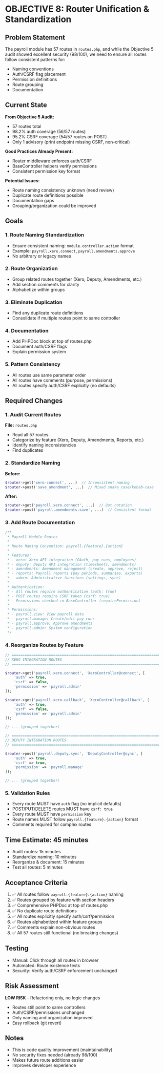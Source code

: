 # OBJECTIVE 8: Router Unification & Standardization

## Problem Statement
The payroll module has 57 routes in `routes.php`, and while the Objective 5 audit showed excellent security (98/100), we need to ensure all routes follow consistent patterns for:
- Naming conventions
- Auth/CSRF flag placement
- Permission definitions
- Route grouping
- Documentation

## Current State
**From Objective 5 Audit:**
- 57 routes total
- 98.2% auth coverage (56/57 routes)
- 95.2% CSRF coverage (54/57 routes on POST)
- Only 1 advisory (print endpoint missing CSRF, non-critical)

**Good Practices Already Present:**
- Router middleware enforces auth/CSRF
- BaseController helpers verify permissions
- Consistent permission key format

**Potential Issues:**
- Route naming consistency unknown (need review)
- Duplicate route definitions possible
- Documentation gaps
- Grouping/organization could be improved

## Goals

### 1. Route Naming Standardization
- Ensure consistent naming: `module.controller.action` format
- Example: `payroll.xero.connect`, `payroll.amendments.approve`
- No arbitrary or legacy names

### 2. Route Organization
- Group related routes together (Xero, Deputy, Amendments, etc.)
- Add section comments for clarity
- Alphabetize within groups

### 3. Eliminate Duplication
- Find any duplicate route definitions
- Consolidate if multiple routes point to same controller

### 4. Documentation
- Add PHPDoc block at top of routes.php
- Document auth/CSRF flags
- Explain permission system

### 5. Pattern Consistency
- All routes use same parameter order
- All routes have comments (purpose, permissions)
- All routes specify auth/CSRF explicitly (no defaults)

## Required Changes

### 1. Audit Current Routes
**File:** `routes.php`
- Read all 57 routes
- Categorize by feature (Xero, Deputy, Amendments, Reports, etc.)
- Identify naming inconsistencies
- Find duplicates

### 2. Standardize Naming
**Before:**
```php
$router->get('xero-connect', ...)  // Inconsistent naming
$router->post('save_amendment', ...)  // Mixed snake_case/kebab-case
```

**After:**
```php
$router->get('payroll.xero.connect', ...)  // Dot notation
$router->post('payroll.amendments.save', ...)  // Consistent format
```

### 3. Add Route Documentation
```php
/**
 * Payroll Module Routes
 *
 * Route Naming Convention: payroll.{feature}.{action}
 *
 * Features:
 * - xero: Xero API integration (OAuth, pay runs, employees)
 * - deputy: Deputy API integration (timesheets, amendments)
 * - amendments: Amendment management (create, approve, reject)
 * - reports: Payroll reports (pay periods, summaries, exports)
 * - admin: Administrative functions (settings, sync)
 *
 * Authentication:
 * - All routes require authentication (auth: true)
 * - POST routes require CSRF token (csrf: true)
 * - Permissions checked in BaseController (requirePermission)
 *
 * Permissions:
 * - payroll.view: View payroll data
 * - payroll.manage: Create/edit pay runs
 * - payroll.approve: Approve amendments
 * - payroll.admin: System configuration
 */
```

### 4. Reorganize Routes by Feature
```php
// ============================================================================
// XERO INTEGRATION ROUTES
// ============================================================================

$router->get('payroll.xero.connect', 'XeroController@connect', [
    'auth' => true,
    'csrf' => false,
    'permission' => 'payroll.admin'
]);

$router->get('payroll.xero.callback', 'XeroController@callback', [
    'auth' => true,
    'csrf' => false,
    'permission' => 'payroll.admin'
]);

// ... (grouped together)

// ============================================================================
// DEPUTY INTEGRATION ROUTES
// ============================================================================

$router->post('payroll.deputy.sync', 'DeputyController@sync', [
    'auth' => true,
    'csrf' => true,
    'permission' => 'payroll.manage'
]);

// ... (grouped together)
```

### 5. Validation Rules
- Every route MUST have `auth` flag (no implicit defaults)
- POST/PUT/DELETE routes MUST have `csrf: true`
- Every route MUST have `permission` key
- Route names MUST follow `payroll.{feature}.{action}` format
- Comments required for complex routes

## Time Estimate: 45 minutes
- Audit routes: 15 minutes
- Standardize naming: 10 minutes
- Reorganize & document: 15 minutes
- Test all routes: 5 minutes

## Acceptance Criteria
1. ✅ All routes follow `payroll.{feature}.{action}` naming
2. ✅ Routes grouped by feature with section headers
3. ✅ Comprehensive PHPDoc at top of routes.php
4. ✅ No duplicate route definitions
5. ✅ All routes explicitly specify auth/csrf/permission
6. ✅ Routes alphabetized within feature groups
7. ✅ Comments explain non-obvious routes
8. ✅ All 57 routes still functional (no breaking changes)

## Testing
- Manual: Click through all routes in browser
- Automated: Route existence tests
- Security: Verify auth/CSRF enforcement unchanged

## Risk Assessment
**LOW RISK** - Refactoring only, no logic changes
- Routes still point to same controllers
- Auth/CSRF/permissions unchanged
- Only naming and organization improved
- Easy rollback (git revert)

## Notes
- This is code quality improvement (maintainability)
- No security fixes needed (already 98/100)
- Makes future route additions easier
- Improves developer experience
